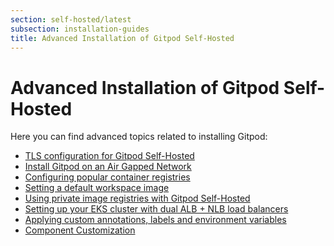 ```yaml
---
section: self-hosted/latest
subsection: installation-guides
title: Advanced Installation of Gitpod Self-Hosted
---
```


<script context="module">
  export const prerender = true;
</script>

# Advanced Installation of Gitpod Self-Hosted

Here you can find advanced topics related to installing Gitpod:

- [TLS configuration for Gitpod Self-Hosted](./advanced/tls)
- [Install Gitpod on an Air Gapped Network](./advanced/air-gap)
- [Configuring popular container registries](./advanced/resource-configuration)
- [Setting a default workspace image](./advanced/default-workspace-image)
- [Using private image registries with Gitpod Self-Hosted](./advanced/private-registries)
- [Setting up your EKS cluster with dual ALB + NLB load balancers](./advanced/eks-with-alb-and-nlb)
- [Applying custom annotations, labels and environment variables](./advanced/customization)
- [Component Customization](./advanced/components)
<!-- The above should be removed as soon as we have most customers using the default method (a.k.a. replicated flow) -->
